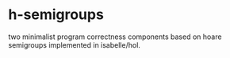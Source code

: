 # h-semigroups
two minimalist program correctness components based on hoare semigroups implemented in isabelle/hol.
